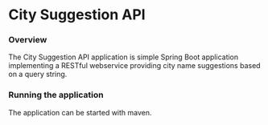 # City Suggestion API

### Overview
The City Suggestion API application is simple Spring Boot application implementing a RESTful webservice providing city name suggestions based on a query string.

### Running the application
The application can be started with maven.


